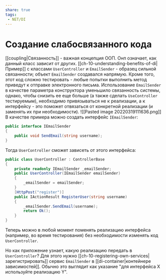 ```yaml
---
share: true
tags:
 - NET/DI
---
```

# Создание слабосвязанного кода
[[coupling|Связанность]] - важная концепция ООП. Онп означает, как данный класс зависит от других.
[[ch-10-understanding-benefits-of-di|Пример]] с классами `UserController` и `EmailSender` - образец сильной связанности; объект `EmailSender` создавался напрямую. Кроме того, этот код сложно тестировать - любые попытки выполнить метод приведут к отправке электронного письма.
Использование `EmailSender` в качестве параметра конструктора уменьшило связанность системы, однако, чтобы снизить ее еще больше (а также сделать `UseController` тестируемым), необходимо привязываться не к реализации, а к интерфейсу - это поможет отвязаться от конкретной реализации (и заменять их при необходимости).
![[Pasted image 20220319111636.png]]
В качестве примера можно создать интерфейс `IEmailSender`:
```csharp
public interface IEmailSender
{
	public void SendEmail(string username);
}
```
Тогда `UserController` сможет зависеть от этого интерфейса:
```csharp
public class UserController : ControllerBase
{
	private readonly IEmailSender _emailSender;
	public UserController(IEmailSender emailSender)
	{
		_emailSender = emailSender;	
	}
	[HttpPost("register")]
	public IActionResult RegisterUser(string username)
	{
		_emailSender.SendEmail(username);
		return Ok();
	}
}
```
Теперь можно в любой момент поменять реализацию интерфейса (например, во время тестирования) без необходимости изменять код `UserController`.

Но как приложение узнает, какую реализацию передать в `UserController`? Для этого нужно [[ch-10-registering-own-services|зарегистрировать]] сервис `EmailSender` в [[di-container|контейнере зависимостей]]. Обычно это выглядит как указание "для интерфейса X используйте реализацию Y".